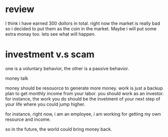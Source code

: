 # review

I think i have earned 300 dollors in total. 
right now the market is really bad so i decided to put them as the coin in the market. Maybe i will put some extra monay too. lets see what will happen.


# investment v.s scam 
one is a voluntary behavior, the other is a passive behavior. 

money talk

money should be resouorce to generate more money. 
work is just a backup plan to get monthly income from your labor. 
you should work as an investor. 
for instance, the work you do should be the invetment of your next step of your life
where you could jump higher. 

for instance, right now, i am an employee, i am working for getting my own resource and income. 

so in the future, the world could bring money back. 




